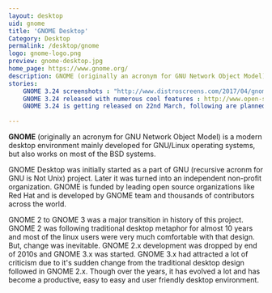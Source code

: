 ```yaml
---
layout: desktop
uid: gnome
title: 'GNOME Desktop'
Category: Desktop
permalink: /desktop/gnome
logo: gnome-logo.png
preview: gnome-desktop.jpg
home_page: https://www.gnome.org/
description: GNOME (originally an acronym for GNU Network Object Model) is a modern desktop environment mainly developed for GNU/Linux operating systems, but also works on most of the BSD systems. Stories & updates on GNOME Desktop.
stories:
    GNOME 3.24 screenshots : "http://www.distroscreens.com/2017/04/gnome-324-screenshots.html"
    GNOME 3.24 released with numerous cool features : http://www.open-source-feed.com/2017/03/gnome-324-released-with-numerous-cool.html
    GNOME 3.24 is getting released on 22nd March, following are planned features : http://www.open-source-feed.com/2017/03/gnome-324-is-getting-released-on-22nd.html
     
---
```


**GNOME** (originally an acronym for GNU Network Object Model) is a modern desktop environment mainly developed for GNU/Linux operating systems, but also works on most of the BSD systems.

GNOME Desktop was initially started as a part of GNU (recursive acronm for GNU is Not Unix) project. Later it was turned into an independent non-profit organization. GNOME is funded by leading open source organizations like Red Hat and is developed by GNOME team and thousands of contributors across the world.

GNOME 2 to GNOME 3 was a major transition in history of this project. GNOME 2 was following traditional desktop metaphor for almost 10 years and most of the linux users were very much comfortable with that design. But, change was inevitable. GNOME 2.x development was dropped by end of 2010s and GNOME 3.x was started. GNOME 3.x had attracted a lot of criticism due to it's sudden change from the traditional desktop design followed in GNOME 2.x. Though over the years, it has evolved a lot and has become a productive, easy to easy and user friendly desktop environment.
